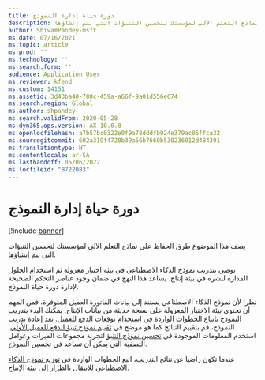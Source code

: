 ```yaml
---
title: دورة حياة إدارة النموذج
description: يصف هذا الموضوع طرق الحفاظ على نماذج التعلم الآلي لمؤسستك لتحسين التنبؤات التي يتم إنشاؤها.
author: ShivamPandey-msft
ms.date: 07/16/2021
ms.topic: article
ms.prod: ''
ms.technology: ''
ms.search.form: ''
audience: Application User
ms.reviewer: kfend
ms.custom: 14151
ms.assetid: 3d43ba40-780c-459a-a66f-9a01d556e674
ms.search.region: Global
ms.author: shpandey
ms.search.validFrom: 2020-05-28
ms.dyn365.ops.version: AX 10.0.8
ms.openlocfilehash: a7b57bc0322e0f9a78dddfb924e379ac05ffca32
ms.sourcegitcommit: 602a319f4720b39a56b7660b530236912d484391
ms.translationtype: HT
ms.contentlocale: ar-SA
ms.lasthandoff: 05/06/2022
ms.locfileid: "8722083"
---
```

# <a name="model-management-lifecycle"></a>دورة حياة إدارة النموذج

[!include [banner](../includes/banner.md)]

يصف هذا الموضوع طرق الحفاظ على نماذج التعلم الآلي لمؤسستك لتحسين التنبؤات التي يتم إنشاؤها.

نوصي بتدريب نموذج الذكاء الاصطناعي في بيئة اختبار معزولة ثم استخدام الحلول المدارة لنشره في بيئة إنتاج. يساعد هذا النهج في ضمان وجود عناصر التحكم الصحيحة لإدارة دورة حياة النموذج.

نظرا لأن نموذج الذكاء الاصطناعي يستند إلى بيانات الفاتورة العميل المتوفرة، فمن المهم أن تحتوي بيئة الاختبار المعزولة على نسخة حديثة من بيانات الإنتاج. يمكنك البدء بتدريب النموذج باتباع الخطوات الواردة في [استخدام توقعات الدفع للعميل](use-customer-payment-predictions.md). بعد إعادة تدريب النموذج، قم بتقييم النتائج كما هو موضح في [تقييم نموذج تنبؤ الدفع للعميل الأولي](evaluate-payment-prediction.md). استخدم المعلومات الموجودة في [تحسين نموذج التنبؤ](improve-model.md) لتجربة مجموعات الميزات وعوامل التصفية التي يمكن أن تساعد في تحسين النموذج.

عندما تكون راضيا عن نتائج التدريب، اتبع الخطوات الواردة في [توزيع نموذج الذكاء الاصطناعي](/ai-builder/distribute-model) للانتقال بالطراز إلى بيئة الإنتاج.

